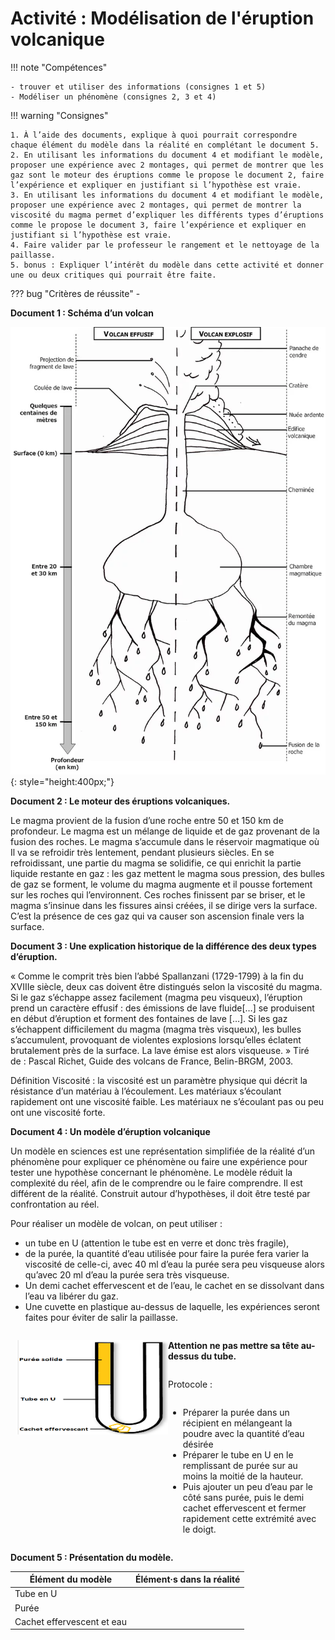 # Activité : Modélisation de l'éruption volcanique

!!! note "Compétences"

    - trouver et utiliser des informations (consignes 1 et 5)
    - Modéliser un phénomène (consignes 2, 3 et 4)

!!! warning "Consignes"
    
    1. À l’aide des documents, explique à quoi pourrait correspondre chaque élément du modèle dans la réalité en complétant le document 5. 
    2. En utilisant les informations du document 4 et modifiant le modèle, proposer une expérience avec 2 montages, qui permet de montrer que les gaz sont le moteur des éruptions comme le propose le document 2, faire l’expérience et expliquer en justifiant si l’hypothèse est vraie. 
    3. En utilisant les informations du document 4 et modifiant le modèle, proposer une expérience avec 2 montages, qui permet de montrer la viscosité du magma permet d’expliquer les différents types d’éruptions comme le propose le document 3, faire l’expérience et expliquer en justifiant si l’hypothèse est vraie.
    4. Faire valider par le professeur le rangement et le nettoyage de la paillasse.
    5. bonus : Expliquer l’intérêt du modèle dans cette activité et donner une ou deux critiques qui pourrait être faite.
    
??? bug "Critères de réussite"
    - 




**Document 1 : Schéma d’un volcan**

![](pictures/schemaVolcan.png){: style="height:400px;"}



**Document 2 : Le moteur des éruptions volcaniques.**

Le magma provient de la fusion d’une roche entre 50 et 150 km de profondeur. Le magma est un mélange de liquide et de gaz provenant de la fusion des roches. Le magma s’accumule dans le réservoir magmatique où Il va se refroidir très lentement, pendant plusieurs siècles.
En se refroidissant, une partie du magma se solidifie, ce qui enrichit la partie liquide restante en gaz : les gaz mettent le magma sous pression, des bulles de gaz se forment, le volume du magma augmente et il pousse fortement sur les roches qui l’environnent. Ces roches finissent par se briser, et le magma s’insinue dans les fissures ainsi créées, il se dirige vers la surface. C’est la présence de ces gaz qui va causer son ascension finale vers la surface.


**Document 3 : Une explication historique de la différence des deux types d’éruption.**

« Comme le comprit très bien l’abbé Spallanzani (1729-1799) à la fin du XVIIIe siècle, deux cas doivent être distingués selon la viscosité du magma. Si le gaz s’échappe assez facilement (magma peu visqueux), l’éruption prend un caractère effusif : des émissions de lave fluide[…] se produisent en début d’éruption et forment des fontaines de lave […]. Si les gaz s’échappent difficilement du magma (magma très visqueux), les bulles s’accumulent, provoquant de violentes explosions lorsqu’elles éclatent brutalement près de la surface. La lave émise est alors visqueuse. »
Tiré de : Pascal Richet, Guide des volcans de France, Belin-BRGM, 2003.

Définition Viscosité : la viscosité est un paramètre physique qui décrit la résistance d’un matériau à l’écoulement. Les matériaux s’écoulant rapidement ont une viscosité faible. Les matériaux ne s’écoulant pas ou peu ont une viscosité forte.

**Document 4 : Un modèle d’éruption volcanique**

Un modèle en sciences est une représentation simplifiée de la réalité d’un phénomène pour expliquer ce phénomène ou faire une expérience pour tester une hypothèse concernant le phénomène.
Le modèle réduit la complexité du réel, afin de le comprendre ou le faire comprendre. Il est différent de la réalité. Construit autour d’hypothèses, il doit être testé par confrontation au réel.

Pour réaliser un modèle de volcan, on peut utiliser :

- un tube en U (attention le tube est en verre et donc très fragile),
- de la purée, la quantité d’eau utilisée pour faire la purée fera varier la viscosité de celle-ci, avec 40 ml d’eau la purée sera peu visqueuse alors qu’avec 20 ml d’eau la purée sera très visqueuse.
- Un demi cachet effervescent et de l’eau, le cachet en se dissolvant dans l’eau va libérer du gaz.
- Une cuvette en plastique au-dessus de laquelle, les expériences seront faites pour éviter de salir la paillasse.

<div markdown style="display:flex; flex-direction:row; margin:10px;">

<div markdown style="flex:1 1 0;">

![](pictures/modeleVolcan.png)

</div>

<div markdown style="display:flex; flex-direction:column; flex:1 1 0;">

**Attention ne pas mettre sa tête au-dessus du tube.**

Protocole :

- Préparer la purée dans un récipient en mélangeant la poudre avec la quantité d’eau désirée
- Préparer le tube en U en le remplissant de purée sur au moins la moitié de la hauteur.
- Puis ajouter un peu d’eau par le côté sans purée, puis le demi cachet effervescent et fermer rapidement cette extrémité avec le doigt.


</div>
</div>




**Document 5 : Présentation du modèle.**

| Élément du modèle  |  Élément·s dans la réalité |
|--|--|
| Tube en U | |
| Purée |   |
| Cachet effervescent et eau  |   |

